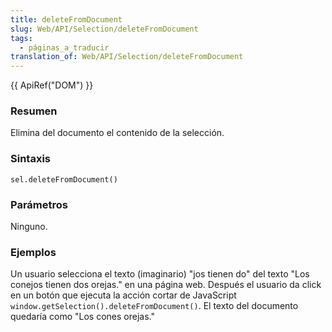 ```yaml
---
title: deleteFromDocument
slug: Web/API/Selection/deleteFromDocument
tags:
  - páginas_a_traducir
translation_of: Web/API/Selection/deleteFromDocument
---
```

{{ ApiRef("DOM") }}

### Resumen

Elimina del documento el contenido de la selección.

### Sintaxis

```
sel.deleteFromDocument()
```

### Parámetros

Ninguno.

### Ejemplos

Un usuario selecciona el texto (imaginario) "jos tienen do" del texto "Los conejos tienen dos orejas." en una página web. Después el usuario da click en un botón que ejecuta la acción cortar de JavaScript `window.getSelection().deleteFromDocument()`. El texto del documento quedaría como "Los cones orejas."
